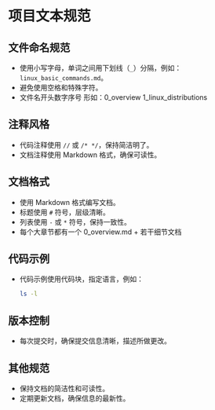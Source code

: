 # 项目文本规范

## 文件命名规范
- 使用小写字母，单词之间用下划线（`_`）分隔，例如：`linux_basic_commands.md`。
- 避免使用空格和特殊字符。
- 文件名开头数字序号 形如：0_overview 1_linux_distributions

## 注释风格
- 代码注释使用 `//` 或 `/* */`，保持简洁明了。
- 文档注释使用 Markdown 格式，确保可读性。

## 文档格式
- 使用 Markdown 格式编写文档。
- 标题使用 `#` 符号，层级清晰。
- 列表使用 `-` 或 `*` 符号，保持一致性。
- 每个大章节都有一个 0_overview.md + 若干细节文档


## 代码示例
- 代码示例使用代码块，指定语言，例如：
  ```bash
  ls -l
  ```

## 版本控制
- 每次提交时，确保提交信息清晰，描述所做更改。

## 其他规范
- 保持文档的简洁性和可读性。
- 定期更新文档，确保信息的最新性。 